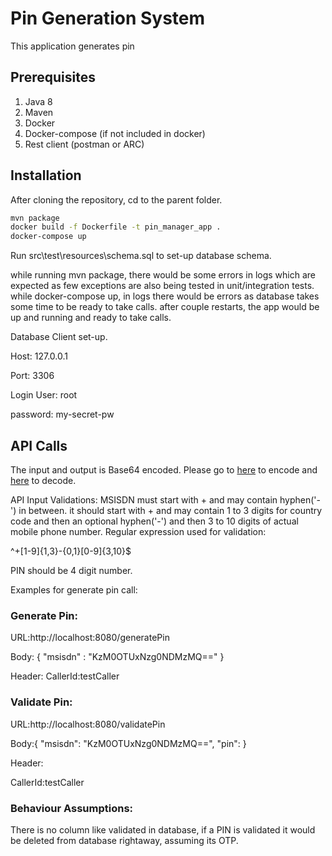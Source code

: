 # Pin Generation System

This application generates pin 

## Prerequisites
1. Java 8
2. Maven
3. Docker
4. Docker-compose (if not included in docker)
5. Rest client (postman or ARC)

## Installation

After cloning the repository, cd to the parent folder.

```bash
mvn package
docker build -f Dockerfile -t pin_manager_app .
docker-compose up
```
Run src\test\resources\schema.sql to set-up database schema.

while running mvn package, there would be some errors in logs which are expected as few exceptions are also being tested in unit/integration tests.
while docker-compose up, in logs there would be errors as database takes some time to be ready to take calls. after couple restarts, the app would be up and running and ready to take calls.

Database Client set-up.

Host: 127.0.0.1 

Port: 3306 

Login User: root

password: my-secret-pw 

## API Calls
The input and output is Base64 encoded.
Please go to [here](https://www.base64encode.org/) to encode and [here](https://www.base64decode.org/) to decode.

API Input Validations:
MSISDN must start with + and may contain hyphen('-') in between.
it should start with + and may contain 1 to 3 digits for country code and then an optional hyphen('-') and then 3 to 10 digits of actual mobile phone number.
Regular expression used for validation:

^\+[1-9]{1,3}\-{0,1}[0-9]{3,10}$

PIN should be 4 digit number.

Examples for generate pin call:

### Generate Pin:

URL:http://localhost:8080/generatePin

Body:
{
    "msisdn" :  "KzM0OTUxNzg0NDMzMQ=="
}

Header:
CallerId:testCaller

### Validate Pin:

URL:http://localhost:8080/validatePin

Body:{
    "msisdn": "KzM0OTUxNzg0NDMzMQ==",
    "pin": <Pin returned from previous call>
}

Header:

CallerId:testCaller
   
    
### Behaviour Assumptions:

There is no column like validated in database, if a PIN is validated it would be deleted from database rightaway, assuming its OTP.
    

